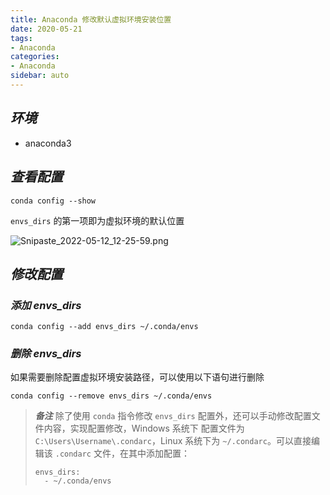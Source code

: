 ```yaml
---
title: Anaconda 修改默认虚拟环境安装位置
date: 2020-05-21
tags:
- Anaconda
categories:
- Anaconda
sidebar: auto
---
```


## ***环境***

- anaconda3

## ***查看配置***

```shell
conda config --show
```
`envs_dirs` 的第一项即为虚拟环境的默认位置

![Snipaste_2022-05-12_12-25-59.png](https://s2.loli.net/2022/05/12/6wX9HCiNb2O7WeD.png)


## ***修改配置***

### ***添加 envs_dirs***
```shell
conda config --add envs_dirs ~/.conda/envs
```

### ***删除 envs_dirs***

如果需要删除配置虚拟环境安装路径，可以使用以下语句进行删除

```shell
conda config --remove envs_dirs ~/.conda/envs
```

> ***备注***
> 除了使用 `conda` 指令修改 `envs_dirs` 配置外，还可以手动修改配置文件内容，实现配置修改，Windows 系统下 配置文件为 `C:\Users\Username\.condarc`，Linux 系统下为 `~/.condarc`。可以直接编辑该 `.condarc` 文件，在其中添加配置：
>
> ```
> envs_dirs:
>   - ~/.conda/envs
> ```